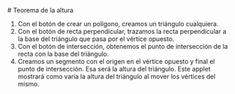 # Teorema de la altura

1. Con el botón de crear un polígono, creamos un triángulo cualquiera.
2. Con el botón de recta perpendicular, trazamos la recta perpendicular a la base del triángulo que pasa por el vértice
opuesto.
3. Con el botón de intersección, obtenemos el punto de intersección de la recta con la base del triángulo.
4. Creamos un segmento con el origen en el vértice opuesto y final el punto de intersección. Esa será la altura del triángulo.
Este applet mostrará como varía la altura del triángulo al mover los vértices del mismo.
